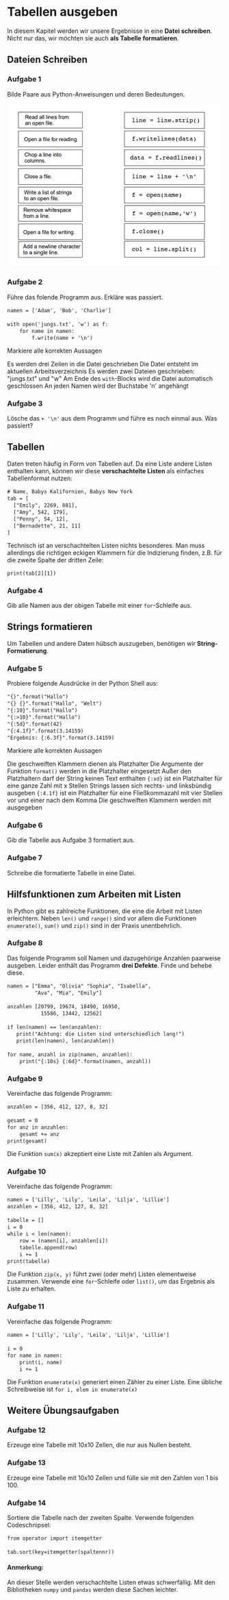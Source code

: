 
# Tabellen ausgeben

In diesem Kapitel werden wir unsere Ergebnisse in eine **Datei schreiben**. Nicht nur das, wir möchten sie auch **als Tabelle formatieren**.


## Dateien Schreiben

### Aufgabe 1

Bilde Paare aus Python-Anweisungen und deren Bedeutungen.

![file exercise](../exercises/files.png)


### Aufgabe 2

Führe das folende Programm aus. Erkläre was passiert.

    namen = ['Adam', 'Bob', 'Charlie']

    with open('jungs.txt', 'w') as f:
        for name in namen:
            f.write(name + '\n')

<quiz name="">
    <question multiple>
        <p>Markiere alle korrekten Aussagen</p>
        <answer correct>Es werden drei Zeilen in die Datei geschrieben</answer>
        <answer correct>Die Datei entsteht im aktuellen Arbeitsverzeichnis</answer>
        <answer>Es werden zwei Dateien geschrieben: "jungs.txt" und "w"</answer>
        <answer correct>Am Ende des <code>with</code>-Blocks wird die Datei automatisch geschlossen</answer>
        <answer>An jeden Namen wird der Buchstabe 'n' angehängt</answer>
        <explanation></explanation>
    </question>
</quiz>


### Aufgabe 3

Lösche das `+ '\n'` aus dem Programm und führe es noch einmal aus. Was passiert?


## Tabellen

Daten treten häufig in Form von Tabellen auf. Da eine Liste andere Listen enthalten kann, können wir diese **verschachtelte Listen** als einfaches Tabellenformat nutzen: 

    # Name, Babys Kalifornien, Babys New York
    tab = [
      ["Emily", 2269, 881],
      ["Amy", 542, 179],
      ["Penny", 54, 12],
      ["Bernadette", 21, 11]
    ]

Technisch ist an verschachtelten Listen nichts besonderes. Man muss allerdings die richtigen eckigen Klammern für die Indizierung finden, z.B. für die zweite Spalte der dritten Zeile:

    print(tab[2][1])


### Aufgabe 4

Gib alle Namen aus der obigen Tabelle mit einer `for`-Schleife aus.


## Strings formatieren

Um Tabellen und andere Daten hübsch auszugeben, benötigen wir **String-Formatierung**.

### Aufgabe 5

Probiere folgende Ausdrücke in der Python Shell aus:

    "{}".format("Hallo")
    "{} {}".format("Hallo", "Welt")
    "{:10}".format("Hallo")
    "{:>10}".format("Hallo")
    "{:5d}".format(42)
    "{:4.1f}".format(3.14159)
    "Ergebnis: {:6.3f}".format(3.14159)

<quiz name="">
    <question multiple>
        <p>Markiere alle korrekten Aussagen</p>
        <answer correct>Die geschweiften Klammern dienen als Platzhalter</answer>
        <answer correct>Die Argumente der Funktion <code>format()</code> werden in die Platzhalter eingesetzt</answer>
        <answer>Außer den Platzhaltern darf der String keinen Text enthalten</answer>
        <answer correct><code>{:xd}</code> ist ein Platzhalter für eine ganze Zahl mit x Stellen</answer>
        <answer correct>Strings lassen sich rechts- und linksbündig ausgeben</answer>
        <answer><code>{:4.1f}</code> ist ein Platzhalter für eine Fließkommazahl mit vier Stellen vor und einer nach dem Komma</answer>
        <answer>Die geschweiften Klammern werden mit ausgegeben</answer>
        <explanation></explanation>
    </question>
</quiz>


### Aufgabe 6

Gib die Tabelle aus Aufgabe 3 formatiert aus.


### Aufgabe 7

Schreibe die formatierte Tabelle in eine Datei.


## Hilfsfunktionen zum Arbeiten mit Listen

In Python gibt es zahlreiche Funktionen, die eine die Arbeit mit Listen erleichtern. Neben `len()` und `range()` sind vor allem die Funktionen `enumerate()`, `sum()` und `zip()` sind in der Praxis unentbehrlich.


### Aufgabe 8

Das folgende Programm soll Namen und dazugehörige Anzahlen paarweise ausgeben.
Leider enthält das Programm **drei Defekte**. Finde und behebe diese.

    namen = ["Emma", "Olivia" "Sophia", "Isabella", 
             "Ava", "Mia", "Emily"]

    anzahlen [20799, 19674, 18490, 16950, 
               15586, 13442, 12562]

    if len(namen) == len(anzahlen):
       print("Achtung: die Listen sind unterschiedlich lang!")
       print(len(namen), len(anzahlen))

    for name, anzahl in zip(namen, anzahlen):
        print("{:10s} {:6d}".format(namen, anzahl))


### Aufgabe 9

Vereinfache das folgende Programm:

    anzahlen = [356, 412, 127, 8, 32]

    gesamt = 0
    for anz in anzahlen:
        gesamt += anz
    print(gesamt)

<!--sec data-title="Hinweis" data-id="hint-tab-sum"
data-collapse=true ces-->

Die Funktion `sum(x)` akzeptiert eine Liste mit Zahlen als Argument.

<!--endsec-->


### Aufgabe 10

Vereinfache das folgende Programm:

    namen = ['Lilly', 'Lily', 'Leila', 'Lilja', 'Lillie']
    anzahlen = [356, 412, 127, 8, 32]

    tabelle = []
    i = 0
    while i < len(namen):
        row = (namen[i], anzahlen[i])
        tabelle.append(row)
        i += 1
    print(tabelle)


<!--sec data-title="Hinweis" data-id="hint-tab-sum"
data-collapse=true ces-->

Die Funktion `zip(x, y)` führt zwei (oder mehr) Listen elementweise zusammen. Verwende eine `for`-Schleife oder `list()`, um das Ergebnis als Liste zu erhalten.

<!--endsec-->


### Aufgabe 11

Vereinfache das folgende Programm:

    namen = ['Lilly', 'Lily', 'Leila', 'Lilja', 'Lillie']

    i = 0
    for name in namen:
        print(i, name)
        i += 1

<!--sec data-title="Hinweis" data-id="hint-tab-sum"
data-collapse=true ces-->

Die Funktion `enumerate(x)` generiert einen Zähler zu einer Liste. Eine übliche Schreibweise ist `for i, elem in enumerate(x)`

<!--endsec-->


## Weitere Übungsaufgaben


### Aufgabe 12

Erzeuge eine Tabelle mit 10x10 Zellen, die nur aus Nullen besteht.


### Aufgabe 13

Erzeuge eine Tabelle mit 10x10 Zellen und fülle sie mit den Zahlen von 1 bis 100.


### Aufgabe 14

Sortiere die Tabelle nach der zweiten Spalte. Verwende folgenden Codeschnipsel:

    from operator import itemgetter

    tab.sort(key=itemgetter(spaltennr))


#### Anmerkung:

An dieser Stelle werden verschachtelte Listen etwas schwerfällig. Mit den Bibliotheken `numpy` und `pandas` werden diese Sachen leichter.